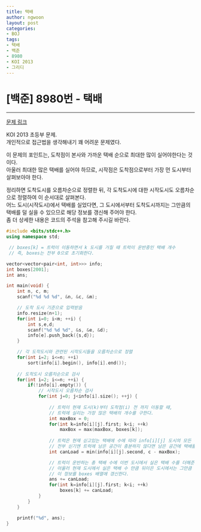 ```yaml
---
title: 택배
author: ngwoon
layout: post
categories:
- BOJ
tags:
- 택배
- 백준
- 8980
- KOI 2013
- 그리디
---
```


# [백준] 8980번 - 택배
- - -

[문제 링크](https://www.acmicpc.net/problem/8980)

KOI 2013 초등부 문제.<br/>
개인적으로 접근법을 생각해내기 꽤 어려운 문제였다.<br/>

이 문제의 포인트는, 도착점이 본사와 가까운 택배 순으로 최대한 많이 실어야한다는 것이다.<br/>
아울러 최대한 많은 택배를 실어야 하므로, 시작점은 도착점으로부터 가장 먼 도시부터 살펴보아야 한다.<br/>

정리하면 도착도시를 오름차순으로 정렬한 뒤, 각 도착도시에 대한 시작도시도 오름차순으로 정렬하여 이 순서대로 살펴본다.<br/>
어느 도시(시작도시)에서 택배를 실었다면, 그 도시에서부터  도착도시까지는 그만큼의 택배를 덜 실을 수 있으므로 해당 정보를 갱신해 주어야 한다.<br/>
좀 더 상세한 내용은 코드의 주석을 참고해 주시길 바란다.<br/>

```cpp
#include <bits/stdc++.h>
using namespace std;

 // boxes[k] = 트럭이 이동하면서 k 도시를 거칠 때 트럭이 운반중인 택배 개수
 // 즉, boxes는 전부 0으로 초기화한다.

vector<vector<pair<int, int>>> info;
int boxes[2001];
int ans;

int main(void) {
    int n, c, m;
    scanf("%d %d %d", &n, &c, &m);

    // 도착 도시 기준으로 입력받음
    info.resize(n+1);
    for(int i=0; i<m; ++i) {
        int s,e,d;
        scanf("%d %d %d", &s, &e, &d);
        info[e].push_back({s,d});
    }

    // 각 도착도시와 관련된 시작도시들을 오름차순으로 정렬
    for(int i=2; i<=n; ++i)
        sort(info[i].begin(), info[i].end());
    
    // 도착도시 오름차순으로 검사
    for(int i=2; i<=n; ++i) {
        if(!info[i].empty()) {
            // 시작도시 오름차순 검사
            for(int j=0; j<info[i].size(); ++j) {
                
                // 트럭이 현재 도시(k)부터 도착점(i) 전 까지 이동할 때, 
                // 트럭에 실리는 가장 많은 택배의 개수를 구한다.
                int maxBox = 0;
                for(int k=info[i][j].first; k<i; ++k)
                    maxBox = max(maxBox, boxes[k]);
                
                // 트럭은 현재 싣고있는 택배에 수에 따라 info[i][j] 도시의 모든 택배를 전부 실을 수도 있고,
                // 전부 싣기엔 트럭에 남은 공간이 충분하지 않다면 남은 공간에 택배를 채울 수 있다.
                int canLoad = min(info[i][j].second, c - maxBox);

                // 트럭이 운반하는 총 택배 수에 이번 도시에서 실은 택배 수를 더해준다.
                // 아울러 현재 도시에서 실은 택배 수 만큼 뒤이은 도시에서는 그만큼 실을 수 없으므로,
                // 이 정보를 boxes 배열에 갱신한다.
                ans += canLoad;
                for(int k=info[i][j].first; k<i; ++k)
                    boxes[k] += canLoad;
            }
        }
    }

    printf("%d", ans);
}
```